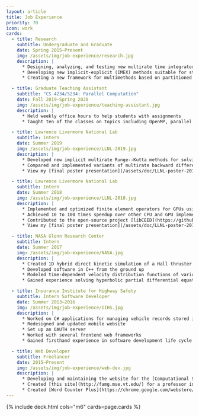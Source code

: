 ```yaml
---
layout: article
title: Job Experience
priority: 70
icon: work
cards:
  - title: Research
    subtitle: Undergraduate and Graduate
    date: Spring 2015–Present
    img: /assets/img/job-experience/research.jpg
    description: |
      * Designing, analyzing, and testing new multirate time integrators for numerically solving multiscale differential equations
      * Developing new implicit-explicit (IMEX) methods suitable for stiff problems and differential algebraic equations.
      * Creating a new framework for multimethods based on partitioned general linear methods

  - title: Graduate Teaching Assistant
    subtitle: "CS 4234/5234: Parallel Computation"
    date: Fall 2019–Spring 2020
    img: /assets/img/job-experience/teaching-assistant.jpg
    description: |
      * Held weekly office hours to help students with assignments
      * Taught ten of the classes on topics including OpenMP, parallel performance metrics, and GPU computing with CUDA

  - title: Lawrence Livermore National Lab
    subtitle: Intern
    date: Summer 2019
    img: /assets/img/job-experience/LLNL-2019.jpg
    description: |
      * Developed new implicit multirate Runge--Kutta methods for solving stiff, multiscale systems of ordinary differential equations
      * Compared and implemented variants of multirate backward differentiation formula methods
      * View my [final poster presentation](/assets/doc/LLNL-poster-2019.pdf)

  - title: Lawrence Livermore National Lab
    subtitle: Intern
    date: Summer 2018
    img: /assets/img/job-experience/LLNL-2018.jpg
    description: |
      * Implemented and optimized finite element operators for GPUs using CUDA
      * Achieved 10 to 100 times speedup over other CPU and GPU implementations
      * Contributed to the open-source project [libCEED](https://github.com/CEED/libCEED)
      * View my [final poster presentation](/assets/doc/LLNL-poster-2018.pdf)

  - title: NASA Glenn Research Center
    subtitle: Intern
    date: Summer 2017
    img: /assets/img/job-experience/NASA.jpg
    description: |
      * Created 1D hybrid direct kinetic simulation of a Hall thruster
      * Developed software in C++ from the ground up
      * Modeled time-dependent velocity distribution functions of various species in plasma
      * Gained experience solving hyperbolic partial differential equations with the finite volume method and using visualization tools

  - title: Insurance Institute for Highway Safety
    subtitle: Intern Software Developer
    date: Summer 2013–2016
    img: /assets/img/job-experience/IIHS.jpg
    description: |
      * Worked on C# applications for managing vehicle records stored in SQL databases
      * Redesigned and updated mobile website
      * Set up an OAUTH server
      * Worked with several frontend web frameworks
      * Gained firsthand experience in software development life cycle

  - title: Web Developer
    subtitle: Freelancer
    date: 2015–Present
    img: /assets/img/job-experience/web-dev.jpg
    description: |
      * Developing and maintaining the website for the [Computational Science Laboratory](http://csl.cs.vt.edu)
      * Created [this site](http://famg.mse.vt.edu/) for a professor in Virginia Tech Materials Science and Engineering department
      * Created [Word Counter Plus](https://chrome.google.com/webstore/detail/word-counter-plus/fpjegfbcdijjfkceenlfoehpcakfgldj), a Chrome extension for performing word counts.
---
```


{% include deck.html cols="m6" cards=page.cards %}
